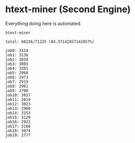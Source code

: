 # htext-miner (Second Engine)

Everything doing here is automated.

```
htext-miner

total: 60236/71225 (84.57142857142857%)

job0: 3314
job1: 3136
job2: 2834
job3: 3003
job4: 3391
job5: 2968
job6: 2973
job7: 2919
job8: 2961
job9: 2700
job10: 3017
job11: 2814
job12: 3023
job13: 2960
job14: 3153
job15: 3129
job16: 2922
job17: 3168
job18: 3074
job19: 2777
```